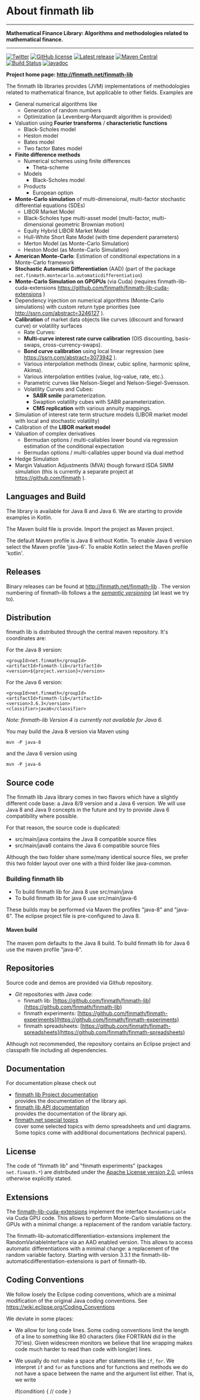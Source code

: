About finmath lib
==========

****************************************

**Mathematical Finance Library: Algorithms and methodologies related to mathematical finance.**

****************************************

[![Twitter](https://img.shields.io/twitter/url/https/github.com/finmath/finmath-lib.svg?style=social)](https://twitter.com/intent/tweet?text=Wow:&url=https%3A%2F%2Fgithub.com%2Ffinmath%2Ffinmath-lib)
[![GitHub license](https://img.shields.io/github/license/finmath/finmath-lib.svg)](https://github.com/finmath/finmath-lib/blob/master/LICENSE.txt)
[![Latest release](https://img.shields.io/github/release/finmath/finmath-lib.svg)](https://github.com/finmath/finmath-lib/releases/latest)
[![Maven Central](https://maven-badges.herokuapp.com/maven-central/net.finmath/finmath-lib/badge.svg)](https://maven-badges.herokuapp.com/maven-central/net.finmath/finmath-lib)
[![Build Status](https://travis-ci.org/finmath/finmath-lib.svg?branch=master)](https://travis-ci.org/finmath/finmath-lib)
[![javadoc](https://javadoc.io/badge2/net.finmath/finmath-lib/javadoc.svg)](https://javadoc.io/doc/net.finmath/finmath-lib)

**Project home page: http://finmath.net/finmath-lib**

The finmath lib libraries provides (JVM) implementations of methodologies related to mathematical finance, but applicable to other fields. Examples are

- General numerical algorithms like
    - Generation of random numbers
    - Optimization (a Levenberg–Marquardt algorithm is provided)
- Valuation using **Fourier transforms** / **characteristic functions**
    - Black-Scholes model
    - Heston model
    - Bates model
    - Two factor Bates model
- **Finite difference methods**
    - Numerical schemes using finite differences
        - Theta-scheme
    - Models
        - Black-Scholes model
    - Products
        - European option
- **Monte-Carlo simulation** of multi-dimensional, multi-factor stochastic differential equations (SDEs)
    - LIBOR Market Model
    - Black-Scholes type multi-asset model (multi-factor, multi-dimensional geometric Brownian motion)
    - Equity Hybrid LIBOR Market Model
    - Hull-White Short Rate Model (with time dependent parameters)
    - Merton Model (as Monte-Carlo Simulation)
    - Heston Model (as Monte-Carlo Simulation)
- **American Monte-Carlo**: Estimation of conditional expectations in a Monte-Carlo framework
- **Stochastic Automatic Differentiation** (AAD) (part of the package `net.finmath.montecarlo.automaticdifferentiation`)
- **Monte-Carlo Simulation on GPGPUs** (via Cuda) (requires finmath-lib-cuda-extensions https://github.com/finmath/finmath-lib-cuda-extensions )
- Dependency injection on numerical algorithms (Monte-Carlo simulations) with custom return type priorities (see http://ssrn.com/abstract=3246127 ).
- **Calibration** of market data objects like curves (discount and forward curve) or volatility surfaces
    - Rate Curves:
    - **Multi-curve interest rate curve calibration** (OIS discounting, basis-swaps, cross-currency-swaps).
    - **Bond curve calibration** using local linear regression (see https://ssrn.com/abstract=3073942 ).
    - Various interpolation methods (linear, cubic spline, harmonic spline, Akima).
    - Various interpolation entities (value, log-value, rate, etc.).
    - Parametric curves like Nelson-Siegel and Nelson-Siegel-Svensson.
    - Volatility Curves and Cubes:
        - **SABR smile** parameterization.
        - Swaption volatility cubes with SABR parameterization.
        - **CMS replication** with various annuity mappings.
- Simulation of interest rate term structure models (LIBOR market model with local and stochastic volatility)
- Calibration of the **LIBOR market model**
- Valuation of complex derivatives
    - Bermudan options / multi-callables lower bound via regression estimation of the conditional expectation
    - Bermudan options / multi-callables upper bound via dual method
- Hedge Simulation
- Margin Valuation Adjustments (MVA) though forward ISDA SIMM simulation (this is currently a separate project at https://github.com/finmath ).

Languages and Build
--------------------------------------

The library is available for Java 8 and Java 6. We are starting to provide examples in Kotlin.

The Maven build file is provide. Import the project as Maven project.

The default Maven profile is Java 8 without Kotlin. To enable Java 6 version select the Maven profile 'java-6'. To enable Kotlin select the Maven profile 'kotlin'.


Releases
--------------------------------------

Binary releases can be found at http://finmath.net/finmath-lib .
The version numbering of finmath-lib follows a the *[semantic versioning](https://semver.org)* 
(at least we try to).


Distribution
--------------------------------------

finmath lib is distributed through the central maven repository. It's coordinates are:

For the Java 8 version:

    <groupId>net.finmath</groupId>
    <artifactId>finmath-lib</artifactId>
    <version>${project.version}</version>
    
For the Java 6 version:

	<groupId>net.finmath</groupId>
	<artifactId>finmath-lib</artifactId>
	<version>3.6.3</version>
	<classifier>java6</classifier>

*Note: finmath-lib Version 4 is currently not available for Java 6.*


You may build the Java 8 version via Maven using

	mvn -P java-8

and the Java 6 version using

	mvn -P java-6
	
Source code
-------------------------------------

The finmath lib Java library comes in two flavors which have a slightly different code base: a Java 8/9 version and a Java 6 version.
We will use Java 8 and Java 9 concepts in the future and try to provide Java 6 compatibility where possible.

For that reason, the source code is duplicated:
-    src/main/java				contains the Java 8 compatible source files
-    src/main/java6				contains the Java 6 compatible source files

Although the two folder share some/many identical source files, we prefer this two folder layout
over one with a third folder like java-common.


### Building finmath lib

-    To build finmath lib for Java 8 use src/main/java
-    To build finmath lib for java 6 use src/main/java-6

These builds may be performed via Maven the profiles "java-8" and "java-6".
The eclipse project file is pre-configured to Java 8.

#### Maven build

The maven pom defaults to the Java 8 build. To build finmath lib for Java 6 use the maven profile "java-6".



Repositories
-------------------------------------

Source code and demos are provided via Github repository.
			<ul>
				<li>
					<i>Git</i> repositories with Java code:
					<ul>
						<li>
							finmath lib: [https://github.com/finmath/finmath-lib](https://github.com/finmath/finmath-lib)
						</li>
						<li>
							finmath experiments: [https://github.com/finmath/finmath-experiments](https://github.com/finmath/finmath-experiments)
						</li>
						<li>
							finmath spreadsheets: [https://github.com/finmath/finmath-spreadsheets](https://github.com/finmath/finmath-spreadsheets)
						</li>
					</ul>
				</li>
			</ul>

Although not recommended, the repository contains an Eclipse project and classpath file including all dependencies.

Documentation
-------

For documentation please check out

-   [finmath lib Project documentation][]  
    provides the documentation of the library api.
-   [finmath lib API documentation][]  
    provides the documentation of the library api.
-   [finmath.net special topics][]  
    cover some selected topics with demo spreadsheets and uml diagrams.
    Some topics come with additional documentations (technical papers).


License
-------

The code of "finmath lib" and "finmath experiments" (packages
`net.finmath.*`) are distributed under the [Apache License version
2.0][], unless otherwise explicitly stated.
 

  [finmath lib Project documentation]: http://finmath.net/finmath-lib/ 
  [finmath lib API documentation]: http://finmath.net/finmath-lib/apidocs/
  [finmath.net special topics]: http://www.finmath.net/topics
  [Apache License version 2.0]: http://www.apache.org/licenses/LICENSE-2.0.html


Extensions
-------------------------------------

The [finmath-lib-cuda-extensions](http://finmath.net/finmath-lib-cuda-extensions/) implement the interface `RandomVariable` via Cuda GPU code. This allows to perform Monte-Carlo simulations on the GPUs with a minimal change: a replacement of the random variable factory.

The finmath-lib-automaticdifferentiation-extensions implement the RandomVariableInterface via an AAD enabled version. This allows to access automatic differentiations with a minimal change: a replacement of the random variable factory.
Starting with version 3.3.1 the finmath-lib-automaticdifferentiation-extensions is part of finmath-lib.


Coding Conventions
-------------------------------------

We follow losely the Eclipse coding conventions, which are a minimal modification of the original Java coding conventions. See https://wiki.eclipse.org/Coding_Conventions

We deviate in some places:

-   We allow for long code lines. Some coding conventions limit the length of a line to something like 80 characters (like FORTRAN did in the 70'ies). Given widescreen monitors we believe that line wrapping makes code much harder to read than code with long(er) lines.

-	We usually do not make a space after statements like `íf`, `for`. We interpret `íf` and `for` as functions and for functions and methods we do not have a space between the name and the argument list either. That is, we write

    if(condition) {
      // code
    }

